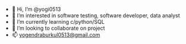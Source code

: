 - 👋 Hi, I’m @yogi0513
- 👀 I’m interested in software testing, software developer, data analyst
- 🌱 I’m currently learning c/python/SQL
- 💞️ I’m looking to collaborate on project
- 📫 yogendraburkul0513@gmail.com

<!---
yogi0513/yogi0513 is a ✨ special ✨ repository because its `README.md` (this file) appears on your GitHub profile.
You can click the Preview link to take a look at your changes.
--->
